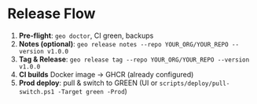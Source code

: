 # Release Flow

1) **Pre-flight**: `geo doctor`, CI green, backups
2) **Notes (optional)**: `geo release notes --repo YOUR_ORG/YOUR_REPO --version v1.0.0`
3) **Tag & Release**: `geo release tag --repo YOUR_ORG/YOUR_REPO --version v1.0.0`
4) **CI builds** Docker image → GHCR (already configured)
5) **Prod deploy**: pull & switch to GREEN (UI or `scripts/deploy/pull-switch.ps1 -Target green -Prod`)
